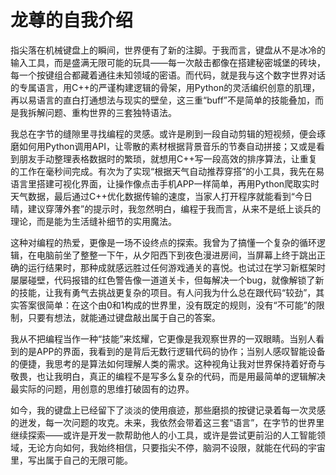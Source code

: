 # 龙尊的自我介绍

指尖落在机械键盘上的瞬间，世界便有了新的注脚。于我而言，键盘从不是冰冷的输入工具，而是盛满无限可能的玩具——每一次敲击都像在搭建秘密城堡的砖块，每一个按键组合都藏着通往未知领域的密语。而代码，就是我与这个数字世界对话的专属语言，用C++的严谨构建逻辑的骨架，用Python的灵活编织创意的肌理，再以易语言的直白打通想法与现实的壁垒，这三重“buff”不是简单的技能叠加，而是我拆解问题、重构世界的三套独特语法。
 
我总在字节的缝隙里寻找编程的灵感。或许是刷到一段自动剪辑的短视频，便会琢磨如何用Python调用API，让零散的素材根据背景音乐的节奏自动拼接；又或是看到朋友手动整理表格数据时的繁琐，就想用C++写一段高效的排序算法，让重复的工作在毫秒间完成。有次为了实现“根据天气自动推荐穿搭”的小工具，我先在易语言里搭建可视化界面，让操作像点击手机APP一样简单，再用Python爬取实时天气数据，最后通过C++优化数据传输的速度，当家人打开程序就能看到“今日晴，建议穿薄外套”的提示时，我忽然明白，编程于我而言，从来不是纸上谈兵的理论，而是能为生活缝补细节的实用魔法。
 
这种对编程的热爱，更像是一场不设终点的探索。我曾为了搞懂一个复杂的循环逻辑，在电脑前坐了整整一下午，从夕阳西下到夜色漫进房间，当屏幕上终于跳出正确的运行结果时，那种成就感远胜过任何游戏通关的喜悦。也试过在学习新框架时屡屡碰壁，代码报错的红色警告像一道道关卡，但每解决一个bug，就像解锁了新的技能，让我有勇气去挑战更复杂的项目。有人问我为什么总在跟代码“较劲”，其实答案很简单：在这个由0和1构成的世界里，没有既定的规则，没有“不可能”的限制，只要有想法，就能通过键盘敲出属于自己的答案。
 
我从不把编程当作一种“技能”来炫耀，它更像是我观察世界的一双眼睛。当别人看到的是APP的界面，我看到的是背后无数行逻辑代码的协作；当别人感叹智能设备的便捷，我思考的是算法如何理解人类的需求。这种视角让我对世界保持着好奇与敬畏，也让我明白，真正的编程不是写多么复杂的代码，而是用最简单的逻辑解决最实际的问题，用创意的思维打破固有的边界。
 
如今，我的键盘上已经留下了淡淡的使用痕迹，那些磨损的按键记录着每一次灵感的迸发，每一次问题的攻克。未来，我依然会带着这三套“语言”，在字节的世界里继续探索——或许是开发一款帮助他人的小工具，或许是尝试更前沿的人工智能领域，无论方向如何，我始终相信，只要指尖不停，脑洞不设限，就能在代码的宇宙里，写出属于自己的无限可能。